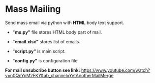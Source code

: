 # Mass Mailing
Send mass email via python with **HTML** body text support.

  * **"ms.py"** file stores HTML body part of mail. 
  * **"email.xlsx"** stores list of emails. 

  * **"script.py"** is main script. 

  * **"config.py"** is configuration file

**For mail unsubcribe button see link:**
https://www.youtube.com/watch?v=n0QnYnM2FKY&ab_channel=YetAnotherMailMerge

